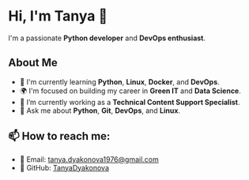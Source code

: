 # Hi, I'm Tanya 👋

I'm a passionate **Python developer** and **DevOps enthusiast**.

## About Me
- 🌱 I'm currently learning **Python**, **Linux**, **Docker**, and **DevOps**.
- 🌍 I'm focused on building my career in **Green IT** and **Data Science**.
- 🔭 I’m currently working as a **Technical Content Support Specialist**.
- 💬 Ask me about **Python**, **Git**, **DevOps**, and **Linux**.

## 📫 How to reach me:
- 📧 Email: [tanya.dyakonova1976@gmail.com](mailto:tanya.dyakonova1976@gmail.com)
- 🐙 GitHub: [TanyaDyakonova](https://github.com/TanyaDyakonova)
